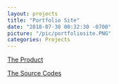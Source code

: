 ```yaml
---
layout: projects
title: "Portfolio Site"
date: "2018-07-30 00:32:30 -0700"
picture: "/pic/portfoliosite.PNG"
categories: Projects
---
```


[The Product](https://Curious-Yu.github.io/)

[The Source Codes](https://github.com/Curious-Yu/Curious-Yu.github.io)

